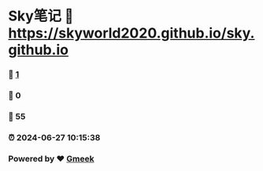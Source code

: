 # Sky笔记 :link: https://skyworld2020.github.io/sky.github.io 
### :page_facing_up: [1](https://skyworld2020.github.io/sky.github.io/tag.html) 
### :speech_balloon: 0 
### :hibiscus: 55 
### :alarm_clock: 2024-06-27 10:15:38 
### Powered by :heart: [Gmeek](https://github.com/Meekdai/Gmeek)
